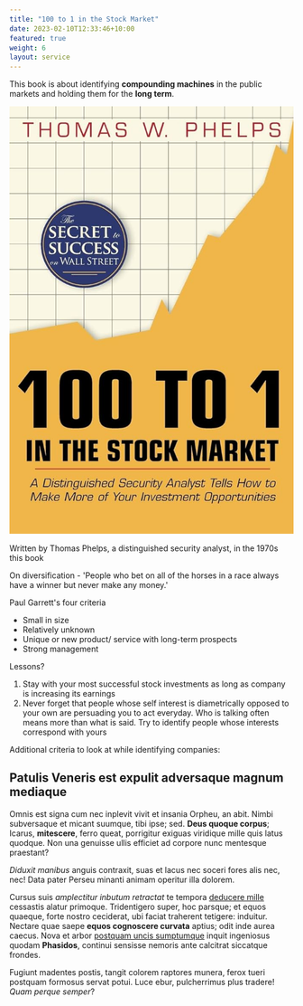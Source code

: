 ```yaml
---
title: "100 to 1 in the Stock Market"
date: 2023-02-10T12:33:46+10:00
featured: true
weight: 6
layout: service
---
```


This book is about identifying **compounding machines** in the public markets and holding them for the **long term**.

![Services](/images/phelps.jpg)

Written by Thomas Phelps, a distinguished security analyst, in the 1970s this book  

On diversification - 'People who bet on all of the horses in a race always have a winner but never make any money.'

Paul Garrett's four criteria

- Small in size
- Relatively unknown
- Unique or new product/ service with long-term prospects
- Strong management

Lessons?

1. Stay with your most successful stock investments as long as company is increasing its earnings
2. Never forget that people whose self interest is diametrically opposed to your own are persuading you to act everyday. Who is talking often means more than what is said. Try to identify people whose interests correspond with yours

Additional criteria to look at while identifying companies:

## Patulis Veneris est expulit adversaque magnum mediaque

Omnis est signa cum nec inplevit vivit et insania Orpheu, an abit. Nimbi
subversaque et micant suumque, tibi ipse; sed. **Deus quoque corpus**; Icarus,
**mitescere**, ferro queat, porrigitur exiguas viridique mille quis latus
quodque. Non una genuisse ullis efficiet ad corpore nunc mentesque praestant?

_Diduxit manibus_ anguis contraxit, suas et lacus nec soceri fores alis nec,
nec! Data pater Perseu minanti animam operitur illa dolorem.

Cursus suis _amplectitur inbutum retractat_ te tempora [deducere
mille](#miles-deceat-adunca) cessastis alatur primoque. Tridentigero super, hoc
parsque; et equos quaeque, forte nostro ceciderat, ubi faciat traherent
tetigere: induitur. Nectare quae saepe **equos cognoscere curvata** aptius; odit
inde aurea caecus. Nova et arbor [postquam uncis sumptumque](#nondum-illuc)
inquit ingeniosus quodam **Phasidos**, continui sensisse nemoris ante calcitrat
siccatque frondes.

Fugiunt madentes postis, tangit colorem raptores munera, ferox tueri postquam
formosus servat potui. Luce ebur, pulcherrimus plus tradere! _Quam perque
semper_?
